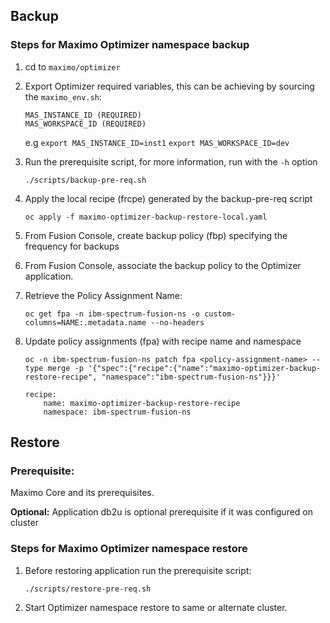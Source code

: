 Backup
----

### Steps for Maximo Optimizer namespace backup

1. cd to `maximo/optimizer`
2. Export Optimizer required variables, this can be achieving by sourcing the `maximo_env.sh`:
    ```
    MAS_INSTANCE_ID (REQUIRED)
    MAS_WORKSPACE_ID (REQUIRED)
    ```

    e.g
    `export MAS_INSTANCE_ID=inst1`
    `export MAS_WORKSPACE_ID=dev`


2. Run the prerequisite script, for more information, run with the `-h` option

    `./scripts/backup-pre-req.sh`

3. Apply the local recipe (frcpe) generated by the backup-pre-req script

    `oc apply -f maximo-optimizer-backup-restore-local.yaml`

4. From Fusion Console, create backup policy (fbp) specifying the frequency for backups
5. From Fusion Console, associate the backup policy to the Optimizer application. 
6. Retrieve the Policy Assignment Name:

    `oc get fpa -n ibm-spectrum-fusion-ns -o custom-columns=NAME:.metadata.name --no-headers`
7. Update policy assignments (fpa) with recipe name and namespace

    `oc -n ibm-spectrum-fusion-ns patch fpa <policy-assignment-name> --type merge -p '{"spec":{"recipe":{"name":"maximo-optimizer-backup-restore-recipe", "namespace":"ibm-spectrum-fusion-ns"}}}'`
    ```
    recipe:
        name: maximo-optimizer-backup-restore-recipe
        namespace: ibm-spectrum-fusion-ns
    ```

Restore
----
### Prerequisite: 
Maximo Core and its prerequisites.

**Optional:** Application db2u is optional prerequisite if it was configured on cluster

### Steps for Maximo Optimizer namespace restore
1. Before restoring application run the prerequisite script:

    `./scripts/restore-pre-req.sh`
2. Start Optimizer namespace restore to same or alternate cluster.
